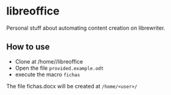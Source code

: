 # libreoffice

Personal stuff about automating content creation on librewriter.

## How to use

- Clone at /home/<user>/libreoffice
- Open the file ```provided.example.odt```
- execute the macro ```fichas```

The file fichas.docx will be created at ```/home/<user>/```

